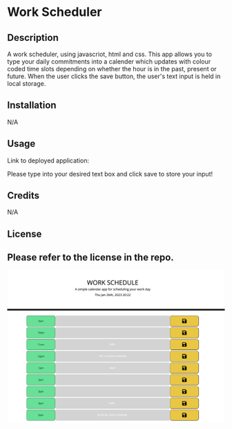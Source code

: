 # Work Scheduler 

## Description

A work scheduler, using javascriot, html and css. This app allows you to type your daily commitments into a calender which updates with colour coded time slots depending on whether the hour is in the past, present or future. When the user clicks the save button, the user's text input is held in local storage. 

## Installation

N/A

## Usage

Link to deployed application: 

Please type into your desired text box and click save to store your input! 

## Credits

N/A

## License

Please refer to the license in the repo. 
---

![Image of finished website](./Screenshot%202023-01-26%20at%2020.22.47.png)

